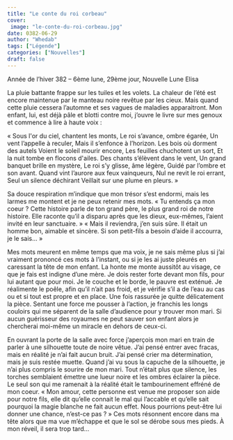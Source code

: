 ```yaml
---
title: "Le conte du roi corbeau"
cover:
 image: "le-conte-du-roi-corbeau.jpg"
date: 0382-06-29
author: "Whedab"
tags: ["Légende"]
categories: ["Nouvelles"]
draft: false
---
```

Année de l’hiver 382 – 6ème lune, 29ème jour, Nouvelle Lune
Elisa 

La pluie battante frappe sur les tuiles et les volets. La chaleur de l’été est encore maintenue par le manteau noire revêtue par les cieux. Mais quand cette pluie cessera l’automne et ses vagues de maladies apparaitront.
Mon enfant, lui, est déjà pâle et blotti contre moi, j’ouvre le livre sur mes genoux et commence à lire à haute voix :

« Sous l'or du ciel, chantent les monts, Le roi s’avance, ombre égarée, Un vent l’appelle à reculer, Mais il s’enfonce à l’horizon.
Les bois où dorment des autels Voient le soleil mourir encore, Les feuilles chuchotent un sort, Et la nuit tombe en flocons d'ailes.
Des chants s’élèvent dans le vent, Un grand banquet brille en mystère, Le roi s’y glisse, âme légère, Guidé par l’ombre et son avant.
Quand vint l’aurore aux feux vainqueurs, Nul ne revit le roi errant, Seul un silence déchirant Veillait sur une plume en pleurs. »

Sa douce respiration m’indique que mon trésor s’est endormi, mais les larmes me montent et je ne peux retenir mes mots. « Tu entends ça mon coeur ? Cette histoire parle de ton grand père, le plus grand roi de notre histoire. Elle raconte qu’il a disparu après que les dieux, eux-mêmes, l’aient invité en leur sanctuaire. »
« Mais il reviendra, j’en suis sûre. Il était un homme bon, aimable et sincère. Si son petit-fils a besoin d’aide il accourra, je le sais… »

Mes mots meurent en même temps que ma voix, je ne sais même plus si j’ai vraiment prononcé ces mots à l’instant, ou si je les ai juste pleurés en caressant la tête de mon enfant. La honte me monte aussitôt au visage, ce que je fais est indigne d’une mère. Je dois rester forte devant mon fils, pour lui autant que pour moi. Je le couche et le borde, le pauvre est exténué. Je réalimente le poêle, afin qu’il n’ait pas froid, et je vérifie s’il a de l’eau au cas ou et si tout est propre et en place. Une fois rassurée je quitte délicatement la pièce. Sentant une force me pousser à l’action, je franchis les longs couloirs qui me séparent de la salle d’audience pour y trouver mon mari. Si aucun guérisseur des royaumes ne peut sauver son enfant alors je chercherai moi-même un miracle en dehors de ceux-ci.

En ouvrant la porte de la salle avec force j’aperçois mon mari en train de parler à une silhouette toute de noire vêtue. J’ai pensé entrer avec fracas, mais en réalité je n’ai fait aucun bruit. J’ai pensé crier ma détermination, mais je suis restée muette. Quand j’ai vu sous la capuche de la silhouette, je n’ai plus compris le sourire de mon mari. Tout n’était plus que silence, les torches semblaient émettre une lueur noire et les ombres éclairer la pièce. Le seul son qui me ramenait à la réalité était le tambourinement effréné de mon coeur. « Mon amour, cette personne est venue me proposer son aide pour notre fils, elle dit qu’elle connait le mal qui l’accable et qu’elle sait pourquoi la magie blanche ne fait aucun effet. Nous pourrions peut-être lui donner une chance, n’est-ce pas ? » Ces mots résonnent encore dans ma tête alors que ma vue m’échappe et que le sol se dérobe sous mes pieds. À mon réveil, il sera trop tard…